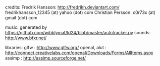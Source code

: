 credits:
Fredrik Hansson: http://fredrikh.deviantart.com/ fredrikhansson_12345 (at) yahoo (dot) com
Christian Persson: c0r73x (at) gmail (dot) com

music: generated by https://github.com/wibblymat/ld24/blob/master/autotracker.py
sounds: http://www.bfxr.net/

libraries:
glfw : http://www.glfw.org/
openal, alut : http://connect.creativelabs.com/openal/Downloads/Forms/AllItems.aspx
assimp : http://assimp.sourceforge.net/

